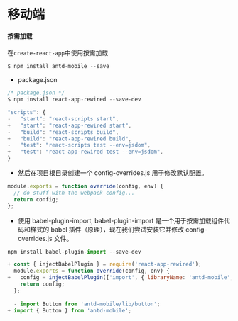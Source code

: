 # 移动端

#### 按需加载
在`create-react-app`中使用按需加载

```js
$ npm install antd-mobile --save


```

* package.json
```js
/* package.json */
$ npm install react-app-rewired --save-dev

"scripts": {
-   "start": "react-scripts start",
+   "start": "react-app-rewired start",
-   "build": "react-scripts build",
+   "build": "react-app-rewired build",
-   "test": "react-scripts test --env=jsdom",
+   "test": "react-app-rewired test --env=jsdom",
}
```

* 然后在项目根目录创建一个 config-overrides.js 用于修改默认配置。

```js
module.exports = function override(config, env) {
  // do stuff with the webpack config...
  return config;
};
```

* 使用 babel-plugin-import, babel-plugin-import 是一个用于按需加载组件代码和样式的 babel 插件（原理），现在我们尝试安装它并修改 config-overrides.js 文件。

```js
npm install babel-plugin-import --save-dev

+ const { injectBabelPlugin } = require('react-app-rewired');
  module.exports = function override(config, env) {
+   config = injectBabelPlugin(['import', { libraryName: 'antd-mobile', style: 'css' }], config);
    return config;
  };
  
  - import Button from 'antd-mobile/lib/button';
+ import { Button } from 'antd-mobile';
```

